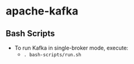 # apache-kafka

## Bash Scripts
* To run Kafka in single-broker mode, execute:
  * ```. bash-scripts/run.sh```